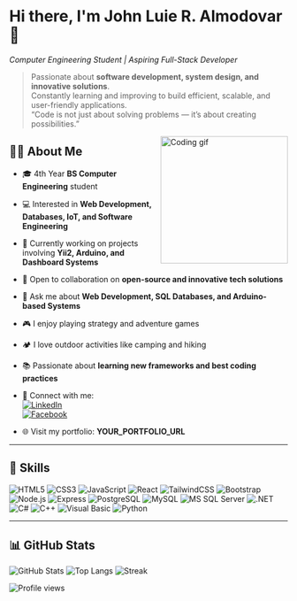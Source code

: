 <!-- Header -->
<h1 align="left">Hi there, I'm John Luie R. Almodovar 👋</h1>

<p><em>Computer Engineering Student | Aspiring Full-Stack Developer</em></p>

> Passionate about **software development, system design, and innovative solutions**.  
> Constantly learning and improving to build efficient, scalable, and user-friendly applications.  
> “Code is not just about solving problems — it’s about creating possibilities.”

<!-- Right-side gif -->
<img align="right" src="https://media.giphy.com/media/qgQUggAC3Pfv687qPC/giphy.gif" width="230" alt="Coding gif" />

## 👨‍💻 About Me
- 🎓 4th Year **BS Computer Engineering** student
- 💻 Interested in **Web Development, Databases, IoT, and Software Engineering**
- 🔭 Currently working on projects involving **Yii2, Arduino, and Dashboard Systems**
- 🤝 Open to collaboration on **open-source and innovative tech solutions**
- 💬 Ask me about **Web Development, SQL Databases, and Arduino-based Systems**
- 🎮 I enjoy playing strategy and adventure games
- 🏕️ I love outdoor activities like camping and hiking
- 📚 Passionate about **learning new frameworks and best coding practices**
- 🔗 Connect with me:  
  [![LinkedIn](https://img.shields.io/badge/LinkedIn-0A66C2?style=for-the-badge&logo=linkedin&logoColor=white)](
https://www.linkedin.com/in/john-luie-almodovar-559a4133a/)  
  [![Facebook](https://img.shields.io/badge/Facebook-1877F2?style=for-the-badge&logo=facebook&logoColor=white)](YOUR_FACEBOOK_URL)

- 🌐 Visit my portfolio: **YOUR_PORTFOLIO_URL**

---

## 🚀 Skills
![HTML5](https://img.shields.io/badge/HTML5-E34F26?style=for-the-badge&logo=html5&logoColor=white)
![CSS3](https://img.shields.io/badge/CSS3-1572B6?style=for-the-badge&logo=css3&logoColor=white)
![JavaScript](https://img.shields.io/badge/JavaScript-F7DF1E?style=for-the-badge&logo=javascript&logoColor=black)
![React](https://img.shields.io/badge/React-20232A?style=for-the-badge&logo=react&logoColor=61DAFB)
![TailwindCSS](https://img.shields.io/badge/Tailwind_CSS-38B2AC?style=for-the-badge&logo=tailwind-css&logoColor=white)
![Bootstrap](https://img.shields.io/badge/Bootstrap-7952B3?style=for-the-badge&logo=bootstrap&logoColor=white)
![Node.js](https://img.shields.io/badge/Node.js-339933?style=for-the-badge&logo=node.js&logoColor=white)
![Express](https://img.shields.io/badge/Express.js-000000?style=for-the-badge&logo=express&logoColor=white)
![PostgreSQL](https://img.shields.io/badge/PostgreSQL-4169E1?style=for-the-badge&logo=postgresql&logoColor=white)
![MySQL](https://img.shields.io/badge/MySQL-4479A1?style=for-the-badge&logo=mysql&logoColor=white)
![MS SQL Server](https://img.shields.io/badge/MSSQL-CC2927?style=for-the-badge&logo=microsoft-sql-server&logoColor=white)
![.NET](https://img.shields.io/badge/.NET-512BD4?style=for-the-badge&logo=dotnet&logoColor=white)
![C#](https://img.shields.io/badge/C%23-239120?style=for-the-badge&logo=c-sharp&logoColor=white)
![C++](https://img.shields.io/badge/C++-00599C?style=for-the-badge&logo=c%2b%2b&logoColor=white)
![Visual Basic](https://img.shields.io/badge/Visual%20Basic-5C2D91?style=for-the-badge&logo=.net&logoColor=white)
![Python](https://img.shields.io/badge/Python-3776AB?style=for-the-badge&logo=python&logoColor=white)

---

## 📊 GitHub Stats
![GitHub Stats](https://github-readme-stats.vercel.app/api?username=YOUR_USERNAME&show_icons=true&theme=tokyonight)
![Top Langs](https://github-readme-stats.vercel.app/api/top-langs/?username=YOUR_USERNAME&layout=compact&theme=tokyonight)
![Streak](https://streak-stats.demolab.com?user=YOUR_USERNAME&theme=tokyonight)

<!-- Visitors counter -->
![Profile views](https://komarev.com/ghpvc/?username=YOUR_USERNAME&style=flat-square&color=blue)
